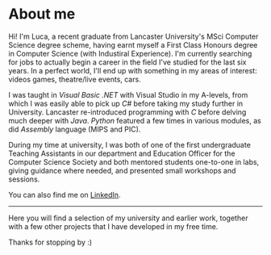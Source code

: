 # About me

Hi! I'm Luca, a recent graduate from Lancaster University's MSci Computer Science degree scheme, having earnt myself a First Class Honours degree in Computer Science (with Industiral Experience). I'm currently searching for jobs to actually begin a career in the field I've studied for the last six years. In a perfect world, I'll end up with something in my areas of interest: videos games, theatre/live events, cars.

I was taught in *Visual Basic .NET* with Visual Studio in my A-levels, from which I was easily able to pick up *C#* before taking my study further in University. Lancaster re-introduced programming with *C* before delving much deeper with *Java*. *Python* featured a few times in various modules, as did *Assembly* language (MIPS and PIC).

During my time at university, I was both of one of the first undergraduate Teaching Assistants in our department and Education Officer for the Computer Science Society and both mentored students one-to-one in labs, giving guidance where needed, and presented small workshops and sessions.

You can also find me on [LinkedIn](https://www.linkedin.com/in/luca-davies/).

---

Here you will find a selection of my university and earlier work, together with a few other projects that I have developed in my free time.

Thanks for stopping by :)

<!---
lucadavies/lucadavies is a ✨ special ✨ repository because its `README.md` (this file) appears on your GitHub profile.
You can click the Preview link to take a look at your changes.
--->
